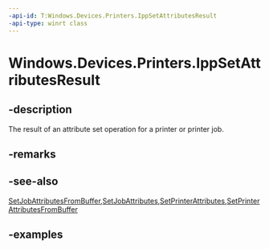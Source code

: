 ```yaml
---
-api-id: T:Windows.Devices.Printers.IppSetAttributesResult
-api-type: winrt class
---
```


# Windows.Devices.Printers.IppSetAttributesResult

<!--
public sealed class IppSetAttributesResult
-->


## -description

The result of an attribute set operation for a printer or printer job.

## -remarks

## -see-also

[SetJobAttributesFromBuffer](..\windows.graphics.printing.workflow\printworkflowprinterjob_setjobattributesfrombuffer_1450252241.md),[SetJobAttributes](..\windows.graphics.printing.workflow\printworkflowprinterjob_setjobattributes_769553459.md),[SetPrinterAttributes](ippprintdevice_setprinterattributes_265185914.md),[SetPrinterAttributesFromBuffer](ippprintdevice_setprinterattributesfrombuffer_1715668139.md)

## -examples
